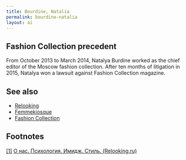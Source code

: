 ```yaml
---
title: Bourdine, Natalia
permalink: bourdine-natalia
layout: ai
---
```



## Fashion Collection precedent

From October 2013 to March 2014, Natalya Burdine worked as the chief editor of the Moscow fashion collection. After ten months of litigation in 2015, Natalya won a lawsuit against Fashion Collection magazine.

## See also

+ [Relooking](relooking)
+ [Femmekiosque](femmekiosque)
+ [Fashion Collection](fashion-collection)

## Footnotes

[[1]](#a1) <span id="f1"></span> [О нас. Психология. Имидж. Стиль. (Relooking.ru)](https://www.relooking.ru/)
